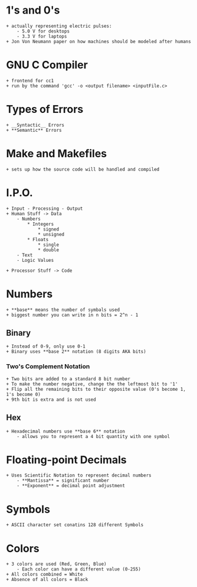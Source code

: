# 1's and 0's
	+ actually representing electric pulses:
		- 5.0 V for desktops
		- 3.3 V for laptops
	+ Jon Von Neumann paper on how machines should be modeled after humans

# GNU C Compiler
	+ frontend for cc1
	+ run by the command 'gcc' -o <output filename> <inputFile.c>

# Types of Errors
	+ __Syntactic__ Errors
	+ **Semantic** Errors

# Make and Makefiles
	+ sets up how the source code will be handled and compiled

# I.P.O.
	+ Input - Processing - Output
	+ Human Stuff -> Data
		- Numbers
			* Integers
				* signed
				* unsigned
			* Floats
				* single
				* double
		- Text
		- Logic Values

	+ Processor Stuff -> Code

# Numbers
	+ **base** means the number of symbals used
	+ biggest number you can write in n bits = 2^n - 1

## Binary
	+ Instead of 0-9, only use 0-1
	+ Binary uses **base 2** notation (8 digits AKA bits)
### Two's Complement Notation
	+ Two bits are added to a standard 8 bit number 
	+ To make the number negative, change the the leftmost bit to '1'
	+ Flip all the remaining bits to their opposite value (0's become 1, 1's become 0)
	+ 9th bit is extra and is not used

## Hex
	+ Hexadecimal numbers use **base 6** notation
		- allows you to represent a 4 bit quantity with one symbol

# Floating-point Decimals
	+ Uses Scientific Notation to represent decimal numbers
		- **Mantissa** = significant number
		- **Exponent** = decimal point adjustment

# Symbols
	+ ASCII character set conatins 128 different Symbols

# Colors
	+ 3 colors are used (Red, Green, Blue)
		- Each color can have a different value (0-255)
	+ All colors combined = White
	+ Absence of all colors = Black
